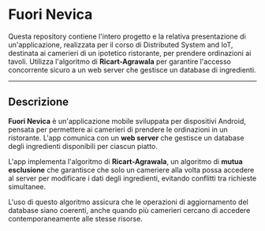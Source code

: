 # **Fuori Nevica**

Questa repository contiene l'intero progetto e la relativa presentazione di un'applicazione, realizzata per il corso di Distributed System and IoT, destinata ai camerieri di un ipotetico ristorante, per prendere ordinazioni ai tavoli. Utilizza l'algoritmo di **Ricart-Agrawala** per garantire l'accesso concorrente sicuro a un web server che gestisce un database di ingredienti.


---

## **Descrizione**
**Fuori Nevica** è un'applicazione mobile sviluppata per dispositivi Android, pensata per permettere ai camerieri di prendere le ordinazioni in un ristorante. L'app comunica con un **web server** che gestisce un database degli ingredienti disponibili per ciascun piatto. 

L'app implementa l'algoritmo di **Ricart-Agrawala**, un algoritmo di **mutua esclusione** che garantisce che solo un cameriere alla volta possa accedere al server per modificare i dati degli ingredienti, evitando conflitti tra richieste simultanee.

L'uso di questo algoritmo assicura che le operazioni di aggiornamento del database siano coerenti, anche quando più camerieri cercano di accedere contemporaneamente alle stesse risorse.
